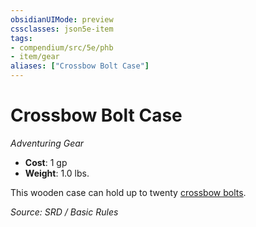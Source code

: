 ```yaml
---
obsidianUIMode: preview
cssclasses: json5e-item
tags:
- compendium/src/5e/phb
- item/gear
aliases: ["Crossbow Bolt Case"]
---
```

# Crossbow Bolt Case
*Adventuring Gear*  

- **Cost**: 1 gp
- **Weight**: 1.0 lbs.

This wooden case can hold up to twenty [crossbow bolts](crossbow-bolt.md).

*Source: SRD / Basic Rules*